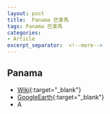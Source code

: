 ```yaml
---
layout: post
title:  Panama 巴拿馬
tags: Panama 巴拿馬 
categories:
- Article
excerpt_separator:  <!--more-->
---
```

## Panama 
- [Wiki](https://zh.wikipedia.org/w/index.php?search=Panama "Wiki"){:target="_blank"} 
- [GoogleEarth](https://earth.google.com/web/search/Panama "GoogleEarth"){:target="_blank"} 
- A 

